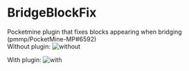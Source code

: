 # BridgeBlockFix
Pocketmine plugin that fixes blocks appearing when bridging (pmmp/PocketMine-MP#6592)  
Without plugin:
![without](https://github.com/user-attachments/assets/668eb456-06f6-4681-ab98-bb1fd651829d)

With plugin: 
![with](https://github.com/user-attachments/assets/d21fae7d-c1e2-40c1-bc26-6e34158af47b)

